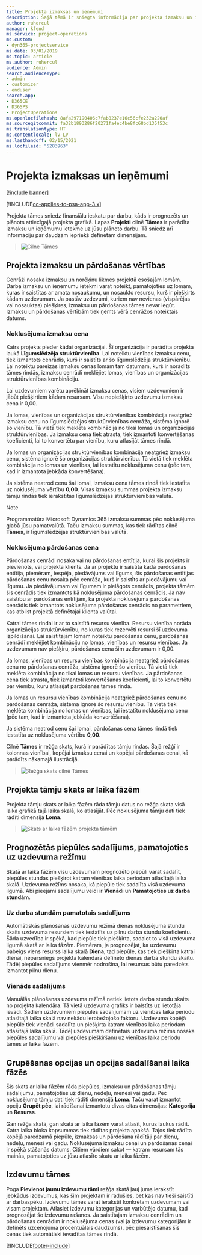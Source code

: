 ```yaml
---
title: Projekta izmaksas un ieņēmumi
description: Šajā tēmā ir sniegta informācija par projekta izmaksu un ieņēmumu prognozēšanu.
author: ruhercul
manager: kfend
ms.service: project-operations
ms.custom:
- dyn365-projectservice
ms.date: 03/01/2019
ms.topic: article
ms.author: ruhercul
audience: Admin
search.audienceType:
- admin
- customizer
- enduser
search.app:
- D365CE
- D365PS
- ProjectOperations
ms.openlocfilehash: 8afa297190406c7fab8237e16c56cfe232a220af
ms.sourcegitcommit: fa32b1893286f20271fa4ec4be8fc68bd135f53c
ms.translationtype: HT
ms.contentlocale: lv-LV
ms.lasthandoff: 02/15/2021
ms.locfileid: "5283963"
---
```

# <a name="project-costs-and-revenue"></a>Projekta izmaksas un ieņēmumi

[!include [banner](../includes/psa-now-project-operations.md)]

[!INCLUDE[cc-applies-to-psa-app-3.x](../includes/cc-applies-to-psa-app-3x.md)]

Projekta tāmes sniedz finansiālu ieskatu par darbu, kāds ir prognozēts un plānots attiecīgajā projekta grafikā. Lapas **Projekti** cilnē **Tāmes** ir parādīta izmaksu un ieņēmumu ietekme uz jūsu plānoto darbu. Tā sniedz arī informāciju par daudzām iepriekš definētām dimensijām. 

> ![Cilne Tāmes](media/project-5.png)

## <a name="cost-and-sales-values-of-the-project"></a>Projekta izmaksu un pārdošanas vērtības

Cenrāži nosaka izmaksu un norēķinu likmes projektā esošajām lomām. Darba izmaksu un ieņēmumu ietekmi varat noteikt, pamatojoties uz lomām, kuras ir saistītas ar amata nosaukumu, un nosaukto resursu, kurš ir piešķirts kādam uzdevumam. Ja pastāv uzdevumi, kuriem nav nevienas (vispārējas vai nosauktas) piešķires, izmaksu un pārdošanas tāmes nevar iegūt. Izmaksu un pārdošanas vērtībām tiek ņemts vērā cenrāžos noteiktais datums.

### <a name="default-cost-price"></a>Noklusējuma izmaksu cena  

Katrs projekts pieder kādai organizācijai. Šī organizācija ir parādīta projekta laukā **Līgumslēdzēja struktūrvienība**. Lai noteiktu vienības izmaksu cenu, tiek izmantots cenrādis, kurš ir saistīts ar šo līgumslēdzēja struktūrvienību. Lai noteiktu pareizās izmaksu cenas lomām tam datumam, kurš ir norādīts tāmes rindās, izmaksu cenrādī meklējiet lomas, vienības un organizācijas struktūrvienības kombināciju. 

Lai uzdevumiem varētu aprēķināt izmaksu cenas, visiem uzdevumiem ir jābūt piešķirtiem kādam resursam. Visu nepiešķirto uzdevumu izmaksu cena ir 0,00.

Ja lomas, vienības un organizācijas struktūrvienības kombinācija neatgriež izmaksu cenu no līgumslēdzējas struktūrvienības cenrāža, sistēma ignorē šo vienību. Tā vietā tiek meklēta kombinācija no tikai lomas un organizācijas struktūrvienības. Ja izmaksu cena tiek atrasta, tiek izmantoti konvertēšanas koeficienti, lai to konvertētu par vienību, kuru atlasījāt tāmes rindā.

Ja lomas un organizācijas struktūrvienības kombinācija neatgriež izmaksu cenu, sistēma ignorē šo organizācijas struktūrvienību. Tā vietā tiek meklēta kombinācija no lomas un vienības, lai iestatītu noklusējuma cenu (pēc tam, kad ir izmantota jebkāda konvertēšana).

Ja sistēma neatrod cenu šai lomai, izmaksu cena tāmes rindā tiek iestatīta uz noklusējuma vērtību **0,00**. Visas izmaksu summas projekta izmaksu tāmju rindās tiek ierakstītas līgumslēdzējas struktūrvienības valūtā.

> [!NOTE]
> Programmatūra Microsoft Dynamics 365 izmaksu summas pēc noklusējuma glabā jūsu pamatvalūtā. Taču izmaksu summas, kas tiek rādītas cilnē **Tāmes**, ir līgumslēdzējas struktūrvienības valūtā.  

### <a name="default-sales-price"></a>Noklusējuma pārdošanas cena 

Pārdošanas cenrādi nosaka vai nu pārdošanas entītija, kurai šis projekts ir pievienots, vai projekta klients. Ja ar projektu ir saistīta kāda pārdošanas entītija, piemēram, iespēja, piedāvājums vai līgums, šīs pārdošanas entītijas pārdošanas cenu nosaka pēc cenrāža, kurš ir saistīts ar piedāvājumu vai līgumu. Ja piedāvājumam vai līgumam ir pielāgots cenrādis, projekta tāmēm šis cenrādis tiek izmantots kā noklusējuma pārdošanas cenrādis. Ja nav saistību ar pārdošanas entītijām, kā projekta noklusējuma pārdošanas cenrādis tiek izmantots noklusējuma pārdošanas cenrādis no parametriem, kas atbilst projektā definētajai klienta valūtai.

Katrai tāmes rindai ir ar to saistītā resursu vienība. Resursu vienība norāda organizācijas struktūrvienību, no kuras tiek rezervēti resursi šī uzdevuma izpildīšanai. Lai saistītajām lomām noteiktu pārdošanas cenu, pārdošanas cenrādī meklējiet kombināciju no lomas, vienības un resursu vienības. Ja uzdevumam nav piešķiru, pārdošanas cena šim uzdevumam ir 0,00.

Ja lomas, vienības un resursu vienības kombinācija neatgriež pārdošanas cenu no pārdošanas cenrāža, sistēma ignorē šo vienību. Tā vietā tiek meklēta kombinācija no tikai lomas un resursu vienības. Ja pārdošanas cena tiek atrasta, tiek izmantoti konvertēšanas koeficienti, lai to konvertētu par vienību, kuru atlasījāt pārdošanas tāmes rindā. 

Ja lomas un resursu vienības kombinācija neatgriež pārdošanas cenu no pārdošanas cenrāža, sistēma ignorē šo resursu vienību. Tā vietā tiek meklēta kombinācija no lomas un vienības, lai iestatītu noklusējuma cenu (pēc tam, kad ir izmantota jebkāda konvertēšana).

Ja sistēma neatrod cenu šai lomai, pārdošanas cena tāmes rindā tiek iestatīta uz noklusējuma vērtību **0,00**.

Cilnē **Tāmes** ir režģa skats, kurā ir parādītas tāmju rindas. Šajā režģī ir kolonnas vienībai, kopējai izmaksu cenai un kopējai pārdošanas cenai, kā parādīts nākamajā ilustrācijā. 

> ![Režģa skats cilnē Tāmes](media/project-6.png)

## <a name="time-phased-view-of-project-estimates"></a>Projekta tāmju skats ar laika fāzēm

Projekta tāmju skats ar laika fāzēm rāda tāmju datus no režģa skata visā laika grafikā tajā laika skalā, ko atlasījāt. Pēc noklusējuma tāmju dati tiek rādīti dimensijā **Loma**.

> ![Skats ar laika fāzēm projekta tāmēm](media/project-7.png)

## <a name="allocating-estimated-effort-based-on-the-task-mode"></a>Prognozētās piepūles sadalījums, pamatojoties uz uzdevuma režīmu

Skatā ar laika fāzēm visu uzdevumam prognozēto piepūli varat sadalīt, piepūles stundas piešķirot katram vienības laika periodam atlasītajā laika skalā. Uzdevuma režīms nosaka, kā piepūle tiek sadalīta visā uzdevuma ilgumā. Abi pieejami sadalījumu veidi ir **Vienādi** un **Pamatojoties uz darba stundām**.

### <a name="work-hours-based-allocation"></a>Uz darba stundām pamatotais sadalījums
 
Automātiskās plānošanas uzdevumu režīmā dienas noklusējuma stundu skaits uzdevuma resursiem tiek iestatīts uz pilnu darba stundu koeficientu. Šāda uzvedība ir spēkā, kad piepūle tiek piešķirta, sadalot to visā uzdevuma ilgumā skatā ar laika fāzēm. Piemēram, ja prognozējat, ka uzdevumu pabeigs viens resurss laika skalā **Diena**, tad piepūle, kas tiek piešķirta katrai dienai, nepārsniegs projekta kalendārā definēto dienas darba stundu skaitu. Tādēļ piepūles sadalījums vienmēr nodrošina, lai resursus būtu paredzēts izmantot pilnu dienu.

### <a name="even-allocation"></a>Vienāds sadalījums

Manuālās plānošanas uzdevuma režīmā netiek lietots darba stundu skaits no projekta kalendāra. Tā vietā uzdevuma grafiks ir balstīts uz lietotāja ievadi. Šādiem uzdevumiem piepūles sadalījumam uz vienības laika periodu atlasītajā laika skalā nav nekādu ierobežojošo faktoru. Uzdevuma kopējā piepūle tiek vienādi sadalīta un piešķirta katram vienības laika periodam atlasītajā laika skalā. Tādēļ uzdevumam definētais uzdevuma režīms nosaka piepūles sadalījumu vai piepūles piešķiršanu uz vienības laika periodu tāmēs ar laika fāzēm.

## <a name="grouping-and-time-phasing-options"></a>Grupēšanas opcijas un opcijas sadalīšanai laika fāzēs

Šis skats ar laika fāzēm rāda piepūles, izmaksu un pārdošanas tāmju sadalījumu, pamatojoties uz dienu, nedēļu, mēnesi vai gadu. Pēc noklusējuma tāmju dati tiek rādīti dimensijā **Loma**. Taču varat izmantot opciju **Grupēt pēc**, lai rādīšanai izmantotu divas citas dimensijas: **Kategorija** un **Resurss**.

Gan režģa skatā, gan skatā ar laika fāzēm varat atlasīt, kurus laukus rādīt. Katra laika bloka kopsummas tiek rādītas projekta apakšā. Tajos tiek rādīta kopējā paredzamā piepūle, izmaksas un pārdošana rādītāji par dienu, nedēļu, mēnesi vai gadu. Noklusējuma izmaksu cenai un pārdošanas cenai ir spēkā stāšanās datums. Citiem vārdiem sakot — katram resursam tās mainās, pamatojoties uz jūsu atlasīto skatu ar laika fāzēm.

## <a name="expense-estimates"></a>Izdevumu tāmes

Poga **Pievienot jaunu izdevumu tāmi** režģa skatā ļauj jums ierakstīt jebkādus izdevumus, kas šim projektam ir radušies, bet kas nav tieši saistīti ar darbaspēku. Izdevumu tāmes varat ierakstīt konkrētam uzdevumam vai visam projektam. Atlasiet izdevumu kategorijas un varbūtējo datumu, kad prognozējat šo izdevumu rašanos. Ja saistītajam izmaksu cenrādim un pārdošanas cenrādim ir noklusējuma cenas (vai ja izdevumu kategorijām ir definēts uzcenojuma procentuālais daudzums), pēc piesaistīšanas šīs cenas tiek automātiski ievadītas tāmes rindā.


[!INCLUDE[footer-include](../includes/footer-banner.md)]